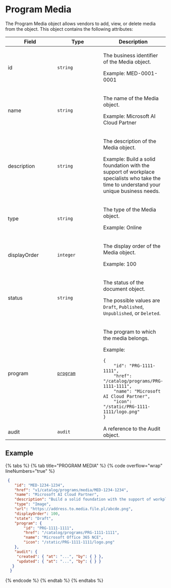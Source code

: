 # Program Media

The Program Media object allows vendors to add, view, or delete media from the object. This object contains the following attributes:

<table><thead><tr><th width="152">Field</th><th width="150">Type</th><th>Description</th></tr></thead><tbody><tr><td>id</td><td><code>string</code></td><td><p>The business identifier of the Media object. </p><p>Example: MED-0001-0001</p></td></tr><tr><td>name</td><td><code>string</code></td><td><p>The name of the Media object. </p><p>Example: Microsoft AI Cloud Partner</p></td></tr><tr><td>description</td><td><code>string</code></td><td><p>The description of the Media object. </p><p>Example: Build a solid foundation with the support of workplace specialists who take the time to understand your unique business needs.</p></td></tr><tr><td>type</td><td><code>string</code></td><td><p>The type of the Media object. </p><p>Example: Online</p></td></tr><tr><td>displayOrder</td><td><code>integer</code></td><td><p>The display order of the Media object.</p><p>Example: 100</p></td></tr><tr><td>status</td><td><code>string</code></td><td><p>The status of the document object. </p><p>The possible values are <code>Draft</code>, <code>Published</code>, <code>Unpublished</code>, or <code>Deleted</code>.</p></td></tr><tr><td>program</td><td><a href="../"><code>program</code></a></td><td><p>The program to which the media belongs.</p><p>Example:</p><pre class="language-json" data-overflow="wrap"><code class="lang-json">{
    "id": "PRG-1111-1111",
    "href": "/catalog/programs/PRG-1111-1111",
    "name": "Microsoft AI Cloud Partner",
    "icon": "/static/PRG-1111-1111/logo.png"
}
</code></pre></td></tr><tr><td>audit</td><td><code>audit</code></td><td>A reference to the Audit object. </td></tr></tbody></table>

## Example

{% tabs %}
{% tab title="PROGRAM MEDIA" %}
{% code overflow="wrap" lineNumbers="true" %}
```json
 {
    "id": "MED-1234-1234",
    "href": "v1/catalog/programs/media/MED-1234-1234",
    "name": "Microsoft AI Cloud Partner",
    "description": "Build a solid foundation with the support of workplace specialists who take the time to understand your unique business needs.",
    "type": "Image",
    "url": "https://address.to.media.file.pl/abcde.png",
    "displayOrder": 100,
    "state": "Draft",
    "program": {
        "id": "PRG-1111-1111",
        "href": "/catalog/programs/PRG-1111-1111",
        "name": "Microsoft Office 365 NCE",
        "icon": "/static/PRG-1111-1111/logo.png"
    },
    "audit": {
     "created": { "at": "...", "by": { } },
     "updated": { "at": "...", "by": { } }
   }
  }
```
{% endcode %}
{% endtab %}
{% endtabs %}
